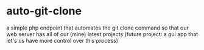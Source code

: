 # auto-git-clone
a simple php endpoint that automates the git clone command so that our web server has all of our (mine) latest projects (future project: a gui app that let's us have more control over this process)
